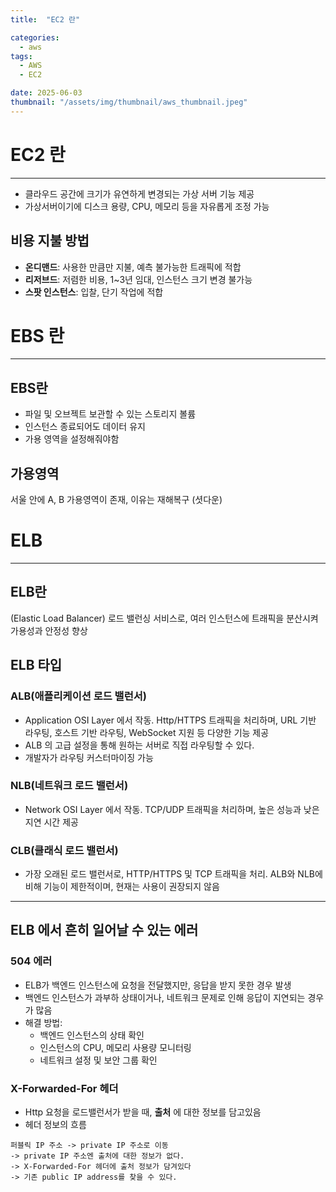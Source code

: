 ```yaml
---
title:  "EC2 란"

categories:
  - aws
tags:
  - AWS
  - EC2

date: 2025-06-03
thumbnail: "/assets/img/thumbnail/aws_thumbnail.jpeg"
---
```


EC2 란
=====
-----

- 클라우드 공간에 크기가 유연하게 변경되는 가상 서버 기능 제공
- 가상서버이기에 디스크 용량, CPU, 메모리 등을 자유롭게 조정 가능


비용 지불 방법
-----

- **온디맨드**: 사용한 만큼만 지불, 예측 불가능한 트래픽에 적합
- **리저브드**: 저렴한 비용, 1~3년 임대, 인스턴스 크기 변경 불가능
- **스팟 인스턴스**: 입찰, 단기 작업에 적합

EBS 란
=====
-----

## EBS란

- 파일 및 오브젝트 보관할 수 있는 스토리지 볼륨
- 인스턴스 종료되어도 데이터 유지
- 가용 영역을 설정해줘야함

## 가용영역
서울 안에 A, B 가용영역이 존재, 이유는 재해복구 (셧다운)

ELB
=====
-----

## ELB란
(Elastic Load Balancer) 로드 밸런싱 서비스로, 여러 인스턴스에 트래픽을 분산시켜 가용성과 안정성 향상

## ELB 타입
### ALB(애플리케이션 로드 밸런서)
- Application OSI Layer 에서 작동. Http/HTTPS 트래픽을 처리하며, URL 기반 라우팅, 호스트 기반 라우팅, WebSocket 지원 등 다양한 기능 제공
- ALB 의 고급 설정을 통해 원하는 서버로 직접 라우팅할 수 있다.
- 개발자가 라우팅 커스터마이징 가능

### NLB(네트워크 로드 밸런서)
- Network OSI Layer 에서 작동. TCP/UDP 트래픽을 처리하며, 높은 성능과 낮은 지연 시간 제공

### CLB(클래식 로드 밸런서)
- 가장 오래된 로드 밸런서로, HTTP/HTTPS 및 TCP 트래픽을 처리. ALB와 NLB에 비해 기능이 제한적이며, 현재는 사용이 권장되지 않음

-----

## ELB 에서 흔히 일어날 수 있는 에러

### 504 에러
- ELB가 백엔드 인스턴스에 요청을 전달했지만, 응답을 받지 못한 경우 발생
- 백엔드 인스턴스가 과부하 상태이거나, 네트워크 문제로 인해 응답이 지연되는 경우가 많음
- 해결 방법:
  - 백엔드 인스턴스의 상태 확인
  - 인스턴스의 CPU, 메모리 사용량 모니터링
  - 네트워크 설정 및 보안 그룹 확인

### X-Forwarded-For 헤더
- Http 요청을 로드밸런서가 받을 때, **출처** 에 대한 정보를 담고있음
- 헤더 정보의 흐름
```text
퍼블릭 IP 주소 -> private IP 주소로 이동 
-> private IP 주소엔 출처에 대한 정보가 없다.
-> X-Forwarded-For 헤더에 출처 정보가 담겨있다
-> 기존 public IP address를 찾을 수 있다.
```


